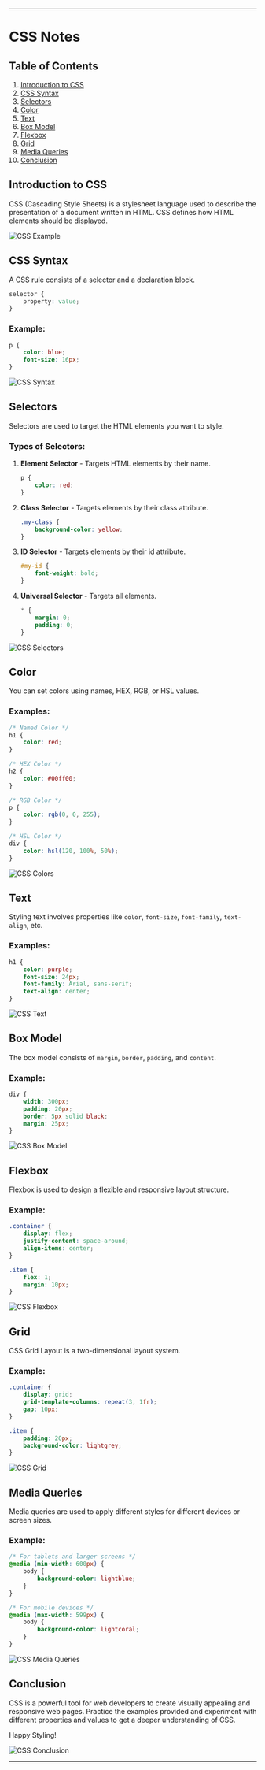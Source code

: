 
---

# CSS Notes 

## Table of Contents
1. [Introduction to CSS](#introduction-to-css)
2. [CSS Syntax](#css-syntax)
3. [Selectors](#selectors)
4. [Color](#color)
5. [Text](#text)
6. [Box Model](#box-model)
7. [Flexbox](#flexbox)
8. [Grid](#grid)
9. [Media Queries](#media-queries)
10. [Conclusion](#conclusion)

## Introduction to CSS

CSS (Cascading Style Sheets) is a stylesheet language used to describe the presentation of a document written in HTML. CSS defines how HTML elements should be displayed.

![CSS Example](https://via.placeholder.com/600x300.png?text=CSS+Example)

## CSS Syntax

A CSS rule consists of a selector and a declaration block.

```css
selector {
    property: value;
}
```

### Example:

```css
p {
    color: blue;
    font-size: 16px;
}
```

![CSS Syntax](https://via.placeholder.com/600x300.png?text=CSS+Syntax)

## Selectors

Selectors are used to target the HTML elements you want to style.

### Types of Selectors:

1. **Element Selector** - Targets HTML elements by their name.
   ```css
   p {
       color: red;
   }
   ```
2. **Class Selector** - Targets elements by their class attribute.
   ```css
   .my-class {
       background-color: yellow;
   }
   ```
3. **ID Selector** - Targets elements by their id attribute.
   ```css
   #my-id {
       font-weight: bold;
   }
   ```
4. **Universal Selector** - Targets all elements.
   ```css
   * {
       margin: 0;
       padding: 0;
   }
   ```

![CSS Selectors](https://via.placeholder.com/600x300.png?text=CSS+Selectors)

## Color

You can set colors using names, HEX, RGB, or HSL values.

### Examples:

```css
/* Named Color */
h1 {
    color: red;
}

/* HEX Color */
h2 {
    color: #00ff00;
}

/* RGB Color */
p {
    color: rgb(0, 0, 255);
}

/* HSL Color */
div {
    color: hsl(120, 100%, 50%);
}
```

![CSS Colors](https://via.placeholder.com/600x300.png?text=CSS+Colors)

## Text

Styling text involves properties like `color`, `font-size`, `font-family`, `text-align`, etc.

### Examples:

```css
h1 {
    color: purple;
    font-size: 24px;
    font-family: Arial, sans-serif;
    text-align: center;
}
```

![CSS Text](https://via.placeholder.com/600x300.png?text=CSS+Text)

## Box Model

The box model consists of `margin`, `border`, `padding`, and `content`.

### Example:

```css
div {
    width: 300px;
    padding: 20px;
    border: 5px solid black;
    margin: 25px;
}
```

![CSS Box Model](https://via.placeholder.com/600x300.png?text=CSS+Box+Model)

## Flexbox

Flexbox is used to design a flexible and responsive layout structure.

### Example:

```css
.container {
    display: flex;
    justify-content: space-around;
    align-items: center;
}

.item {
    flex: 1;
    margin: 10px;
}
```

![CSS Flexbox](https://via.placeholder.com/600x300.png?text=CSS+Flexbox)

## Grid

CSS Grid Layout is a two-dimensional layout system.

### Example:

```css
.container {
    display: grid;
    grid-template-columns: repeat(3, 1fr);
    gap: 10px;
}

.item {
    padding: 20px;
    background-color: lightgrey;
}
```

![CSS Grid](https://via.placeholder.com/600x300.png?text=CSS+Grid)

## Media Queries

Media queries are used to apply different styles for different devices or screen sizes.

### Example:

```css
/* For tablets and larger screens */
@media (min-width: 600px) {
    body {
        background-color: lightblue;
    }
}

/* For mobile devices */
@media (max-width: 599px) {
    body {
        background-color: lightcoral;
    }
}
```

![CSS Media Queries](https://via.placeholder.com/600x300.png?text=CSS+Media+Queries)

## Conclusion

CSS is a powerful tool for web developers to create visually appealing and responsive web pages. Practice the examples provided and experiment with different properties and values to get a deeper understanding of CSS.

Happy Styling!

![CSS Conclusion](https://via.placeholder.com/600x300.png?text=Happy+Styling!)

---
